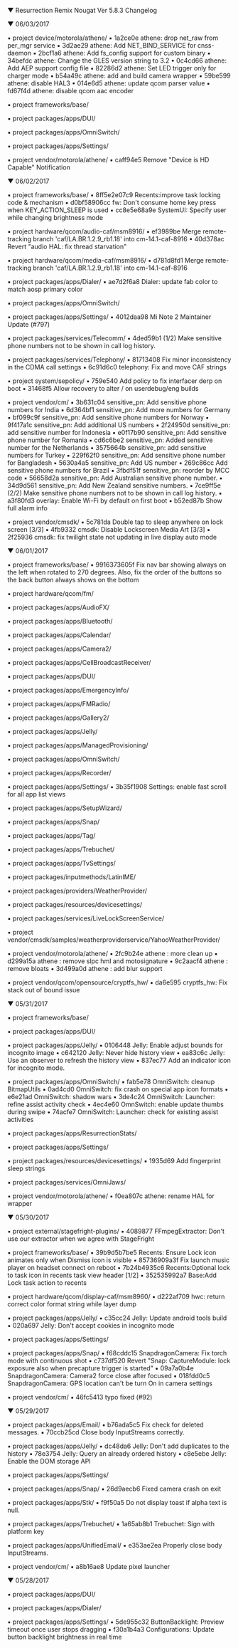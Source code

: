
 ▼ Resurrection Remix Nougat Ver 5.8.3 Changelog


 ▼ 06/03/2017


 ▪ project device/motorola/athene/
 ▪ 1a2ce0e athene: drop net_raw from per_mgr service
 ▪ 3d2ae29 athene: Add NET_BIND_SERVICE for cnss-daemon
 ▪ 2bcf1a6 athene: Add fs_config support for custom binary
 ▪ 34befdc athene: Change the GLES version string to 3.2
 ▪ 0c4cd66 athene: Add AEP support config file
 ▪ 82286d2 athene: Set LED trigger only for charger mode
 ▪ b54a49c athene: add and build camera wrapper
 ▪ 59be599 athene: disable HAL3
 ▪ 014e6d5 athene: update qcom parser value
 ▪ fd67f4d athene: disable qcom aac encoder

 ▪ project frameworks/base/

 ▪ project packages/apps/DUI/

 ▪ project packages/apps/OmniSwitch/

 ▪ project packages/apps/Settings/

 ▪ project vendor/motorola/athene/
 ▪ caff94e5 Remove "Device is HD Capable" Notification

 ▼ 06/02/2017


 ▪ project frameworks/base/
 ▪ 8ff5e2e07c9 Recents:improve task locking code & mechanism
 ▪ d0bf58906cc fw: Don't consume home key press when KEY_ACTION_SLEEP is used
 ▪ cc8e5e68a9e SystemUI: Specify user while changing brightness mode

 ▪ project hardware/qcom/audio-caf/msm8916/
 ▪ ef3989be Merge remote-tracking branch 'caf/LA.BR.1.2.9_rb1.18' into cm-14.1-caf-8916
 ▪ 40d378ac Revert "audio HAL: fix thread starvation"

 ▪ project hardware/qcom/media-caf/msm8916/
 ▪ d781d8fd1 Merge remote-tracking branch 'caf/LA.BR.1.2.9_rb1.18' into cm-14.1-caf-8916

 ▪ project packages/apps/Dialer/
 ▪ ae7d2f6a8 Dialer: update fab color to match aosp primary color

 ▪ project packages/apps/OmniSwitch/

 ▪ project packages/apps/Settings/
 ▪ 4012daa98 Mi Note 2 Maintainer Update (#797)

 ▪ project packages/services/Telecomm/
 ▪ 4ded59b1 (1/2) Make sensitive phone numbers not to be shown in call log history.

 ▪ project packages/services/Telephony/
 ▪ 81713408 Fix minor inconsistency in the CDMA call settings
 ▪ 6c91d6c0 telephony: Fix and move CAF strings

 ▪ project system/sepolicy/
 ▪ 759e540 Add policy to fix interfacer derp on boot
 ▪ 31468f5 Allow recovery to alter / on userdebug/eng builds

 ▪ project vendor/cm/
 ▪ 3b631c04 sensitive_pn: Add sensitive phone numbers for India
 ▪ 6d364bf1 sensitive_pn: Add more numbers for Germany
 ▪ bf099c9f sensitive_pn: Add sensitive phone numbers for Norway
 ▪ 9f417a1c sensitive_pn: Add additional US numbers
 ▪ 2f24950d sensitive_pn: add sensitive number for Indonesia
 ▪ e0f17b90 sensitive_pn: Add sensitive phone number for Romania
 ▪ cd6c6be2 sensitive_pn: Added sensitive number for the Netherlands
 ▪ 3575664b sensitive_pn: add sensitive numbers for Turkey
 ▪ 229f62f0 sensitive_pn: Add sensitive phone number for Bangladesh
 ▪ 5630a4a5 sensitive_pn: Add US number
 ▪ 269c86cc Add sensitive phone numbers for Brazil
 ▪ 3fbdf51f sensitive_pn: reorder by MCC code
 ▪ 56658d2a sensitive_pn: Add Australian sensitive phone number.
 ▪ 34d9d561 sensitive_pn: Add New Zealand sensitive numbers.
 ▪ 7ce9ff5e (2/2) Make sensitive phone numbers not to be shown in call log history.
 ▪ a3f80fd3 overlay: Enable Wi-Fi by default on first boot
 ▪ b52ed87b Show full alarm info

 ▪ project vendor/cmsdk/
 ▪ 5c781da Double tap to sleep anywhere on lock screen [3/3]
 ▪ 4fb9332 cmsdk: Disable Lockscreen Media Art [3/3]
 ▪ 2f25936 cmsdk: fix twilight state not updating in live display auto mode

 ▼ 06/01/2017


 ▪ project frameworks/base/
 ▪ 9916373605f Fix nav bar showing always on the left when rotated to 270 degrees. Also, fix the order of the buttons so the back button always shows on the bottom

 ▪ project hardware/qcom/fm/

 ▪ project packages/apps/AudioFX/

 ▪ project packages/apps/Bluetooth/

 ▪ project packages/apps/Calendar/

 ▪ project packages/apps/Camera2/

 ▪ project packages/apps/CellBroadcastReceiver/

 ▪ project packages/apps/DUI/

 ▪ project packages/apps/EmergencyInfo/

 ▪ project packages/apps/FMRadio/

 ▪ project packages/apps/Gallery2/

 ▪ project packages/apps/Jelly/

 ▪ project packages/apps/ManagedProvisioning/

 ▪ project packages/apps/OmniSwitch/

 ▪ project packages/apps/Recorder/

 ▪ project packages/apps/Settings/
 ▪ 3b35f1908 Settings: enable fast scroll for all app list views

 ▪ project packages/apps/SetupWizard/

 ▪ project packages/apps/Snap/

 ▪ project packages/apps/Tag/

 ▪ project packages/apps/Trebuchet/

 ▪ project packages/apps/TvSettings/

 ▪ project packages/inputmethods/LatinIME/

 ▪ project packages/providers/WeatherProvider/

 ▪ project packages/resources/devicesettings/

 ▪ project packages/services/LiveLockScreenService/

 ▪ project vendor/cmsdk/samples/weatherproviderservice/YahooWeatherProvider/

 ▪ project vendor/motorola/athene/
 ▪ 2fc9b24e athene : more clean up
 ▪ d299a15a athene : remove slpc hml and motosignature
 ▪ 9c2aacf4 athene : remove bloats
 ▪ 3d499a0d athene : add blur support

 ▪ project vendor/qcom/opensource/cryptfs_hw/
 ▪ da6e595 cryptfs_hw: Fix stack out of bound issue

 ▼ 05/31/2017


 ▪ project frameworks/base/

 ▪ project packages/apps/DUI/

 ▪ project packages/apps/Jelly/
 ▪ 0106448 Jelly: Enable adjust bounds for incognito image
 ▪ c642120 Jelly: Never hide history view
 ▪ ea83c6c Jelly: Use an observer to refresh the history view
 ▪ 837ec77 Add an indicator icon for incognito mode.

 ▪ project packages/apps/OmniSwitch/
 ▪ fab5e78 OmniSwitch: cleanup BitmapUtils
 ▪ 0ad4cd0 OmniSwitch: fix crash on special app icon formats
 ▪ e6e21ad OmniSwitch: shadow wars
 ▪ 3de4c24 OmniSwitch: Launcher: refine assist activity check
 ▪ 4ec4e60 OmnSwitch: enable update thumbs during swipe
 ▪ 74acfe7 OmniSwitch: Launcher: check for existing assist activities

 ▪ project packages/apps/ResurrectionStats/

 ▪ project packages/apps/Settings/

 ▪ project packages/resources/devicesettings/
 ▪ 1935d69 Add fingerprint sleep strings

 ▪ project packages/services/OmniJaws/

 ▪ project vendor/motorola/athene/
 ▪ f0ea807c athene: rename HAL for wrapper

 ▼ 05/30/2017


 ▪ project external/stagefright-plugins/
 ▪ 4089877 FFmpegExtractor: Don't use our extractor when we agree with StageFright

 ▪ project frameworks/base/
 ▪ 39b9d5b7be5 Recents: Ensure Lock icon animates only when Dismiss icon is visible
 ▪ 85736909a3f Fix launch music player on headset connect on reboot
 ▪ 7b24b4935c6 Recents:Optional lock to task icon in recents task view header [1/2]
 ▪ 352535992a7 Base:Add Lock task action to recents

 ▪ project hardware/qcom/display-caf/msm8960/
 ▪ d222af709 hwc: return correct color format string while layer dump

 ▪ project packages/apps/Jelly/
 ▪ c35cc24 Jelly: Update android tools build
 ▪ 020a697 Jelly: Don't accept cookies in incognito mode

 ▪ project packages/apps/Settings/

 ▪ project packages/apps/Snap/
 ▪ f68cddc15 SnapdragonCamera: Fix torch mode with continuous shot
 ▪ c737df520 Revert "Snap: CaptureModule: lock exposure also when precapture trigger is started"
 ▪ 09a7a0b4e SnapdragonCamera: Camera2 force close after focused
 ▪ 018fdd0c5 SnapdragonCamera: GPS location can't be turn On in camera settings

 ▪ project vendor/cm/
 ▪ 46fc5413 typo fixed (#92)

 ▼ 05/29/2017


 ▪ project packages/apps/Email/
 ▪ b76ada5c5 Fix check for deleted messages.
 ▪ 70ccb25cd Close body InputStreams correctly.

 ▪ project packages/apps/Jelly/
 ▪ dc48da6 Jelly: Don't add duplicates to the history
 ▪ 78e3754 Jelly: Query an already ordered history
 ▪ c8e5ebe Jelly: Enable the DOM storage API

 ▪ project packages/apps/Settings/

 ▪ project packages/apps/Snap/
 ▪ 26d9aecb6 Fixed camera crash on exit

 ▪ project packages/apps/Stk/
 ▪ f9f50a5 Do not display toast if alpha text is null.

 ▪ project packages/apps/Trebuchet/
 ▪ 1a65ab8b1 Trebuchet: Sign with platform key

 ▪ project packages/apps/UnifiedEmail/
 ▪ e353ae2ea Properly close body InputStreams.

 ▪ project vendor/cm/
 ▪ a8b16ae8 Update pixel launcher

 ▼ 05/28/2017


 ▪ project packages/apps/DUI/

 ▪ project packages/apps/Dialer/

 ▪ project packages/apps/Settings/
 ▪ 5de955c32 ButtonBacklight: Preview timeout once user stops dragging
 ▪ f30a1b4a3 Configurations: Update button backlight brightness in real time

